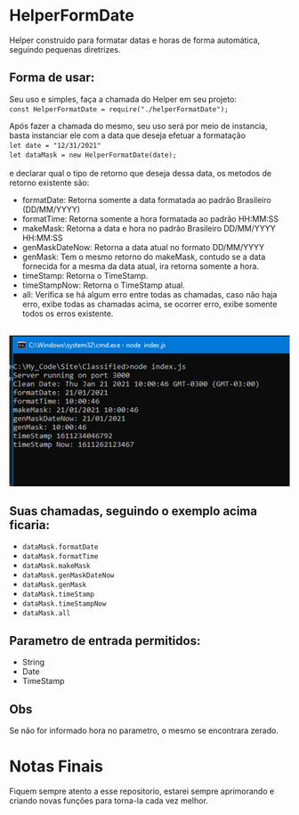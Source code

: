 # HelperFormDate

Helper construido para formatar datas e horas de forma automática, seguindo pequenas diretrizes.

## Forma de usar:

Seu uso e simples, faça a chamada do Helper em seu projeto:<br />
`const HelperFormatDate = require("./helperFormatDate");`

Após fazer a chamada do mesmo, seu uso será por meio de instancia, basta instanciar ele com a data que deseja efetuar a formatação<br />
`let date = "12/31/2021"`<br />
`let dataMask = new HelperFormatDate(date);`<br />
<br />
e declarar qual o tipo de retorno que deseja dessa data, os metodos de retorno existente são:<br />
- formatDate: Retorna somente a data formatada ao padrão Brasileiro (DD/MM/YYYY)
- formatTime: Retorna somente a hora formatada ao padrão HH:MM:SS
- makeMask: Retorna a data e hora no padrão Brasileiro DD/MM/YYYY HH:MM:SS
- genMaskDateNow: Retorna a data atual no formato DD/MM/YYYY
- genMask: Tem o mesmo retorno do makeMask, contudo se a data fornecida for a mesma da data atual, ira retorna somente a hora.
- timeStamp: Retorna o TimeStamp.
- timeStampNow: Retorna o TimeStamp atual.
- all: Verifica se há algum erro entre todas as chamadas, caso não haja erro, exibe todas as chamadas acima, se ocorrer erro, exibe somente todos os erros existente.
<br />

<img src="https://github.com/iSherlott/HelperFormDate/blob/main/helperformdate.PNG?raw=true">

## Suas chamadas, seguindo o exemplo acima ficaria:
- `dataMask.formatDate`
- `dataMask.formatTime`
- `dataMask.makeMask`
- `dataMask.genMaskDateNow`
- `dataMask.genMask`
- `dataMask.timeStamp`
- `dataMask.timeStampNow`
- `dataMask.all`

## Parametro de entrada permitidos:
- String
- Date
- TimeStamp

## Obs
Se não for informado hora no parametro, o mesmo se encontrara zerado.

# Notas Finais

Fiquem sempre atento a esse repositorio, estarei sempre aprimorando e criando novas funções para torna-la cada vez melhor.
